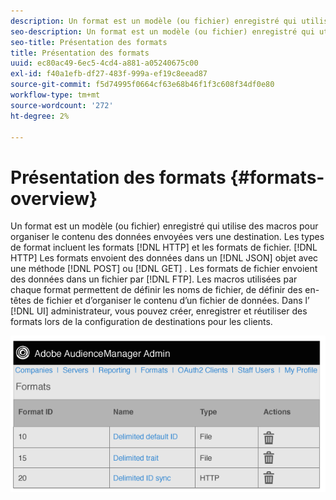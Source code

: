 ```yaml
---
description: Un format est un modèle (ou fichier) enregistré qui utilise des macros pour organiser le contenu des données envoyées vers une destination. Les types de format comprennent les formats HTTP et les formats de fichier. Les formats HTTP envoient des données dans un objet JSON avec une méthode de POST ou de GET. Les formats de fichier envoient des données dans un fichier par FTP. Les macros utilisées par chaque format permettent de définir les noms de fichier, de définir des en-têtes de fichier et d’organiser le contenu d’un fichier de données. Dans l’interface utilisateur d’administration, vous pouvez créer, enregistrer et réutiliser des formats lors de la configuration de destinations pour les clients.
seo-description: Un format est un modèle (ou fichier) enregistré qui utilise des macros pour organiser le contenu des données envoyées vers une destination. Les types de format comprennent les formats HTTP et les formats de fichier. Les formats HTTP envoient des données dans un objet JSON avec une méthode de POST ou de GET. Les formats de fichier envoient des données dans un fichier par FTP. Les macros utilisées par chaque format permettent de définir les noms de fichier, de définir des en-têtes de fichier et d’organiser le contenu d’un fichier de données. Dans l’interface utilisateur d’administration, vous pouvez créer, enregistrer et réutiliser des formats lors de la configuration de destinations pour les clients.
seo-title: Présentation des formats
title: Présentation des formats
uuid: ec80ac49-6ec5-4cd4-a881-a05240675c00
exl-id: f40a1efb-df27-483f-999a-ef19c8eead87
source-git-commit: f5d74995f0664cf63e68b46f1f3c608f34df0e80
workflow-type: tm+mt
source-wordcount: '272'
ht-degree: 2%

---
```


# Présentation des formats {#formats-overview}

Un format est un modèle (ou fichier) enregistré qui utilise des macros pour organiser le contenu des données envoyées vers une destination. Les types de format incluent les formats [!DNL HTTP] et les formats de fichier. [!DNL HTTP] Les formats envoient des données dans un  [!DNL JSON] objet avec une méthode  [!DNL POST] ou  [!DNL GET] . Les formats de fichier envoient des données dans un fichier par [!DNL FTP]. Les macros utilisées par chaque format permettent de définir les noms de fichier, de définir des en-têtes de fichier et d’organiser le contenu d’un fichier de données. Dans l’ [!DNL UI] administrateur, vous pouvez créer, enregistrer et réutiliser des formats lors de la configuration de destinations pour les clients.

![](assets/formats.png)
